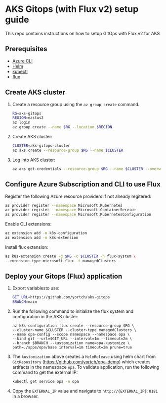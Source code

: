 # AKS Gitops (with Flux v2) setup guide

This repo contains instructions on how to setup GitOps with Flux v2 for AKS

## Prerequisites
* [Azure CLI](https://learn.microsoft.com/en-us/cli/azure/)
* [Helm](https://helm.sh/docs/intro/install/)
* [kubectl](https://kubernetes.io/docs/tasks/tools/)
* [flux](https://fluxcd.io/flux/installation/)


## Create AKS cluster

1. Create a resource group using the `az group create` command.

    ```bash
    RG=aks-gitops
    REGION=eastus2
    az login
    az group create --name $RG --location $REGION
    ```

1. Create AKS cluster:
    ```bash
    CLUSTER=aks-gitops-cluster
    az aks create --resource-group $RG --name $CLUSTER
    ```
    
1. Log into AKS cluster:
    ```bash
    az aks get-credentials --resource-group $RG --name $CLUSTER --overwrite-existing
    ```

## Configure Azure Subscription and CLI to use Flux 

Register the following Azure resource providers if not already regitered:

```bash
az provider register --namespace Microsoft.Kubernetes
az provider register --namespace Microsoft.ContainerService
az provider register --namespace Microsoft.KubernetesConfiguration
```

Enable CLI extensions:

```bash
az extension add -n k8s-configuration
az extension add -n k8s-extension
```

Install flux extension: 

```bash
az k8s-extension create -g $RG -c $CLUSTER -n flux-system \
--extension-type microsoft.flux -t managedClusters
```

## Deploy your Gitops (Flux) application

1. Export variablesto use:

    ```bash
    GIT_URL=https://github.com/yortch/aks-gitops
    BRANCH=main
    ```

1. Run the following command to initialize the flux system and configuration in the AKS cluster:

    ```
    az k8s-configuration flux create --resource-group $RG \
    --cluster-name $CLUSTER --cluster-type managedClusters \
    --name opa-config --scope namespace --namespace opa \
    --kind git --url=$GIT_URL --interval=1m --timeout=2m \
    --branch $BRANCH --kustomization name=opa-kustomize \
    path=./apps/opa/base interval=1m timeout=2m prune=true
    ```

1. The `kustomization` above creates a `HelmRelease` using helm chart from `GitRepository` (https://github.com/yortch/opa-demo) which creates artifacts in the namespace `opa`. To validate application, run the following command to get the external IP:

   ```bash
   kubectl get service opa -n opa
   ```

1. Copy the `EXTERNAL_IP` value and navigate to `http://{EXTERNAL_IP}:8181` in a browser.

